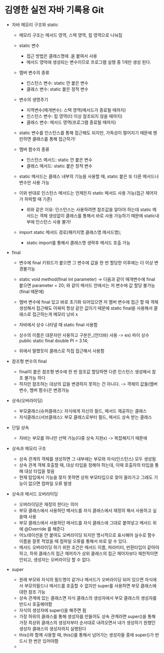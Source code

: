 # 김영한 실전 자바 기록용 Git

- 자바 메모리 구조와 static
  - 메모리 구조는 메서드 영역, 스택 영역, 힙 영역으로 나눠짐

  

  - static 변수
    - 접근 방법은 클래스명에 .을 붙여서 사용
    - 메서드 영억에 생성되는 변수이므로 프로그램 실행 중 1개만 생성 된다.



  - 멤버 변수의 종류
    - 인스턴스 변수: static 안 붙은 변수
    - 클래스 변수: static 붙은 정적 변수



  - 변수의 생명주기
    - 지역변수(매개변수): 스택 영역(메서드가 종료될 때까지)
    - 인스턴스 변수: 힙 영역(더 이상 참조되지 않을 때까지)
    - 클래스 변수: 메서드 영역(프로그램 종료될 때까지)
  


  - static 변수를 인스턴스를 통해 접근해도 되지만, 가독성이 떨어지기 때문에 웬만하면 클래스를 통해 접근하기!
  


  - 멤버 함수의 종류
    - 인스턴스 메서드: static 안 붙은 변수 
    - 클래스 메서드: static 붙은 정적 변수

    
  - static 메서드는 클래스 내부의 기능을 사용할 때, static 붙은 또 다른 메서드나 변수만 사용 가능
  - 이와 반대로 인스턴스 메서드는 언제든지 static 메서드 사용 가능(접근 제어자가 허락할 때 기준)
    - 위와 같은 이유: 인스턴스는 사용하려면 참조값을 알아야 하는데 static 메서드는 객체 생성없이 클래스를 통해서 바로 사용 가능하기 때문에 static내부에 인스턴스 사용 불가!
  
    
  - import static 메서드 경로(패키지명.클래스명.메서드명);
    - static import를 통해서 클래스명 생략후 메서드 호출 가능
  
- final
  - 변수에 final 키워드가 붙으면 그 변수에 값을 한 번 할당한 이후에는 더 이상 변경불가능

  - static void method(final int parameter) -> 다음과 같이 매개변수에 final 붙으면
      parameter = 20; 와 같이 메서드 안에서는 저 변수에 값 할당 불가능(final 때문에)

  - 멤버 변수에 final 있고 바로 초기화 되어있으면 저 멤버 변수에 접근 할 때 객체 생성해서 접근해도 어짜피 항상 같은 값이기 때문에 static final을 사용해서 클래스로 접근하는게 메모리 낭비 x
    
  - 자바에서 상수 나타낼 때 static final 사용함
  - 상수의 이름은 대문자만 사용하고 구분은_(언더바) 사용 -> ex) 파이 상수 public static final double PI = 3.14;
  - 위에서 말했듯이 클래스로 직접 접근해서 사용함

- 참조형 변수의 final
  - final이 붙은 참조형 변수에 한 번 참조값 할당하면 다른 인스턴스 생성해서 참조 불가능 하다
  - 하지만 참조하는 대상의 값을 변경하지 못하는 건 아니다. -> 객체의 값들(멤버 변수, 멤버 함수)은 변경가능
  

- 상속(오버라이딩)
  - 부모클래스(슈퍼클래스): 자식에게 자신의 필드, 메서드 제공하는 클래스
  - 자식클래스(서브클래스): 부모 클래스로부터 필드, 메서드 상속 받는 클래스
  

- 단일 상속
  - 자바는 부모를 하나만 선택 가능(다중 상속 지원x) -> 복잡해지기 때문에


- 상속과 메모리 구조
  - 상속 관계의 객체를 생성하면 그 내부에는 부모와 자식(인스턴스) 모두 생성됨
  - 상속 관계 객체 호출할 때, 대상 타입을 정해야 하는데, 이때 호출자의 타입을 통해 대상 타입을 찾음
  - 현재 탑입에서 기능을 찾지 못하면 상위 부모타입으로 찾아 올라가고 그래도 기능이 없으면 컴파일 오류 발생


- 상속과 메서드 오버라이딩
  - 오버라이딩은 재정의 한다는 의미
  - 부모 클래스에서 사용하던 메서드를 자식 클래스에서 재정의 해서 사용하고 싶을때 사용
  - 부모 클래스에서 서용하던 메서드를 자식 클래스에 그대로 붙여넣고 메서드 위에 @Override 를 해준다
  - 어노테이션을 안 붙여도 오버라이딩 되지만 명시적으로 표시해야 실수로 함수 이름을 잘못 적었을 때 컴파일 오류를 통해서 바로 알 수 있다.
  - 메서드 오버라이딩 하기 위한 조건은 메서드 이름, 파라미터, 반환타입이 같아야 하고, 하위 클래스의 접근 제어자가 상위 클래스의 접근 제어자보다 제한적이면 안되고, 생성자는 오버라이딩 할 수 없다.


- super
  - 원래 부모와 자식의 필드명이 같거나 메서드가 오버라이딩
  되어 있으면 자식에서 부모의필드나 메서드를 호출할 수 없지만 super를 사용하면 부모 클래스에 대한 참조 가능
  - 상속 관계에 있는 클래스면 자식 클래스의 생성자에서 부모 클래스의 생성자를 반드시 호출해야함
  - 자식의 생성자에 super()을 해주면 됨 
  - 가장 하위의 클래스를 통해 생성자를 만들어도 상속 관계라면 super()을 통해 가장 최상위 클래스의 생성자부터 순서대로 내려오면서 내가 생성하기 원했던 생성자 클래스의 생성자까지 실행된다
  - this()와 함께 사용할 때, this()를 통해서 넘어가는 생성자들 중에 super()가 반드시 한 번은 있어야함
  - 
